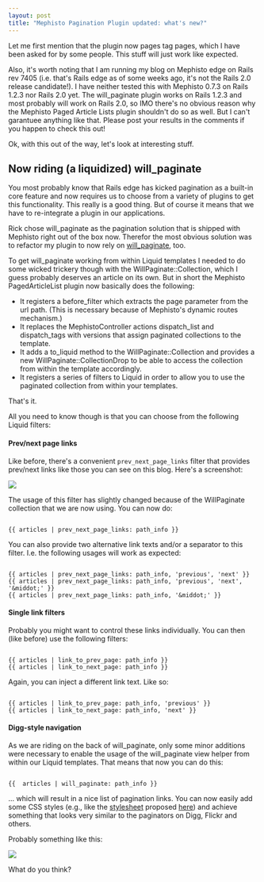 ```yaml
--- 
layout: post
title: "Mephisto Pagination Plugin updated: what's new?"
---
```

<p>Let me first mention that the plugin now pages tag pages, which I have been asked for by some people. This stuff will just work like expected.</p>

<p>Also, it's worth noting that I am running my blog on Mephisto edge on Rails rev 7405 (i.e. that's Rails edge as of some weeks ago, it's not the Rails 2.0 release candidate!). I have neither tested this with Mephisto 0.7.3 on Rails 1.2.3 nor Rails 2.0 yet. The will_paginate plugin works on Rails 1.2.3 and most probably will work on Rails 2.0, so IMO there's no obvious reason why the Mephisto Paged Article Lists plugin shouldn't do so as well. But I can't garantuee anything like that. Please post your results in the comments if you happen to check this out!</p>

<p>Ok, with this out of the way, let's look at interesting stuff.</p> 

<h2>Now riding (a liquidized) will_paginate</h2>

<p>You most probably know that Rails edge has kicked pagination as a built-in core feature and now requires us to choose from a variety of plugins to get this functionality. This really is a good thing. But of course it means that we have to re-integrate a plugin in our applications.</p>

<p>Rick chose will_paginate as the pagination solution that is shipped with Mephisto right out of the box now. Therefor the most obvious solution was to refactor my plugin to now rely on <a href="http://errtheblog.com/post/4791" title="err.the_blog.find_by_title('I'm Paginating Again')">will_paginate</a>, too.</p>

<p>To get will_paginate working from within Liquid templates I needed to do some wicked trickery though with the WillPaginate::Collection, which I guess probably deserves an article on its own. But in short the Mephisto PagedArticleList plugin now basically does the following:</p>

<ul>
<li>It registers a before_filter which extracts the page parameter from the url path. (This is necessary because of Mephisto's dynamic routes mechanism.)</li>
<li>It replaces the MephistoController actions dispatch_list and dispatch_tags with versions that assign paginated collections to the template.</li>
<li>It adds a to_liquid method to the WillPaginate::Collection and provides a new WillPaginate::CollectionDrop to be able to access the collection from within the template accordingly.</li>
<li>It registers a series of filters to Liquid in order to allow you to use the paginated collection from within your templates.</li>
</ul>

<p>That's it.</p>
	
<p>All you need to know though is that you can choose from the following Liquid filters:</p>

<h4>Prev/next page links</h4>

<p>Like before, there's a convenient <code>prev_next_page_links</code> filter that provides prev/next links like those you can see on this blog. Here's a screenshot:</p>

<p><img src="/assets/2007/9/26/pagination_prev_next.png" /></p>

<p>The usage of this filter has slightly changed because of the WillPaginate collection that we are now using. You can now do:</p>

<pre><code>
{{ articles | prev_next_page_links: path_info }}	
</code></pre>

<p>You can also provide two alternative link texts and/or a separator to this filter. I.e. the following usages will work as expected:</p>

<pre><code>
{{ articles | prev_next_page_links: path_info, 'previous', 'next' }}
{{ articles | prev_next_page_links: path_info, 'previous', 'next', '&amp;middot;' }}
{{ articles | prev_next_page_links: path_info, '&amp;middot;' }}	
</code></pre>

<h4>Single link filters</h4>

<p>Probably you might want to control these links individually. You can then (like before) use the following filters:</p>

<pre><code>
{{ articles | link_to_prev_page: path_info }}	
{{ articles | link_to_next_page: path_info }}		
</code></pre>

<p>Again, you can inject a different link text. Like so:</p>

<pre><code>
{{ articles | link_to_prev_page: path_info, 'previous' }}	
{{ articles | link_to_next_page: path_info, 'next' }}	
</code></pre>

<h4>Digg-style navigation</h4>

<p>As we are riding on the back of will_paginate, only some minor additions were necessary to enable the usage of the will_paginate view helper from within our Liquid templates. That means that now you can do this:</p>

<pre><code>
{{  articles | will_paginate: path_info }}
</code></pre>

<p>... which will result in a nice list of pagination links. You can now easily add some CSS styles (e.g., like the <a href="http://www.strangerstudios.com/sandbox/pagination/diggstyle_css.txt">stylesheet</a> proposed <a href="http://www.strangerstudios.com/sandbox/pagination/diggstyle.php" title="Digg-style Pagination">here</a>) and achieve something that looks very similar to the paginators on Digg, Flickr and others.</p>

<p>Probably something like this:</p>

<p><img src="/assets/2007/9/26/pagination_digg.png" /></p>

<p>What do you think?</p>
